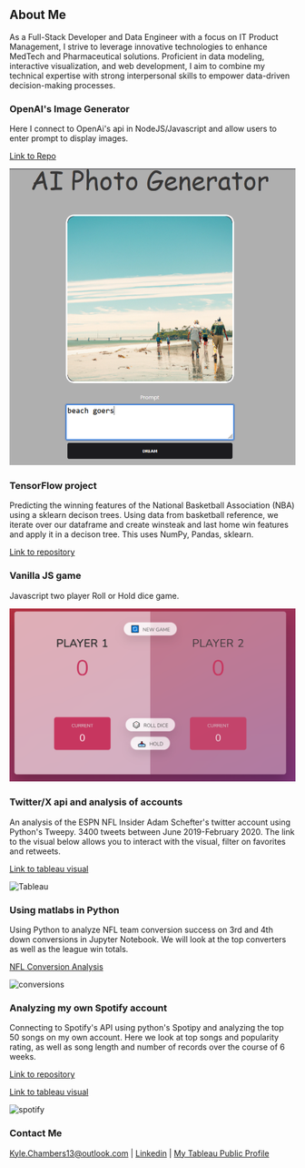 ## About Me
As a Full-Stack Developer and Data Engineer with a focus on IT Product Management, I strive to leverage innovative technologies to enhance MedTech and Pharmaceutical solutions. Proficient in data modeling, interactive visualization, and web development, I aim to combine my technical expertise with strong interpersonal skills to empower data-driven decision-making processes.

### OpenAI's Image Generator
Here I connect to OpenAi's api in NodeJS/Javascript and allow users to enter prompt to display images.

[Link to Repo](https://github.com/KyleMChambers/gpt_image_search)

![Open AI example](https://github.com/KyleMChambers/KyleMChambers.github.io/blob/main/assets/css/example-image.png?raw=true)

### TensorFlow project
Predicting the winning features of the National Basketball Association (NBA) using a sklearn decison trees. Using data from basketball reference, we iterate over our dataframe and create winsteak and last home win features and apply it in a decison tree. This uses NumPy, Pandas, sklearn.

[Link to repository](https://github.com/KyleMChambers/NbaPredict/blob/main/nba_predict.py)


### Vanilla JS game
Javascript two player Roll or Hold dice game.

![rollorhold](https://raw.githubusercontent.com/KyleMChambers/RollOrHold/main/rollorhold.PNG)

### Twitter/X api and analysis of accounts
An analysis of the ESPN NFL Insider Adam Schefter's twitter account using Python's Tweepy. 3400 tweets between June 2019-February 2020. The link to the visual below allows you to interact with the visual, filter on favorites and retweets.

[Link to tableau visual](https://public.tableau.com/app/profile/kyle.chambers/viz/AdamSchefterTweets/Dashboard1)

![Tableau](https://user-images.githubusercontent.com/47094499/75715926-3f027280-5c9c-11ea-9133-5c292a5d9a84.png)

### Using matlabs in Python
Using Python to analyze NFL team conversion success on 3rd and 4th down conversions in Jupyter Notebook. We will look at the top converters as well as the league win totals.

[NFL Conversion Analysis](https://github.com/MyFriendKMC/Conversions/blob/master/NFL_conversions.ipynb)

![conversions](https://user-images.githubusercontent.com/47094499/130855080-bae44f62-659d-445a-9cfb-6d4ddc254dab.png)


### Analyzing my own Spotify account
Connecting to Spotify's API using python's Spotipy and analyzing the top 50 songs on my own account. Here we look at top songs and popularity rating, as well as song length and  number of records over the course of 6 weeks.

[Link to repository](https://github.com/myfriendkmc/spotify) 

[Link to tableau visual](https://public.tableau.com/app/profile/kyle.chambers/viz/MyTopSpotifyArtists/MyTopSpotifyArtists)

![spotify](https://user-images.githubusercontent.com/47094499/130851007-70f50465-9b4e-48f1-b921-1b552e9787eb.png)


### Contact Me
[Kyle.Chambers13@outlook.com](mailto:kyle.chambers13@outlook.com) |
[Linkedin](https://www.linkedin.com/in/kylemchambers/) |
[My Tableau Public Profile](https://public.tableau.com/profile/kyle.chambers)
